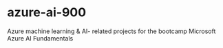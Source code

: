 # azure-ai-900
Azure machine learning &amp; AI- related projects for the bootcamp Microsoft Azure AI Fundamentals
